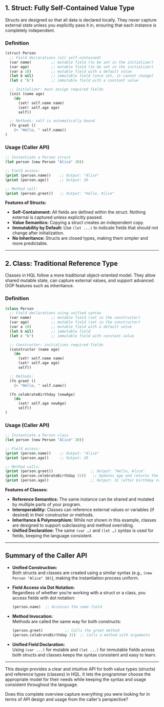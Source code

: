 ## 1. Struct: Fully Self-Contained Value Type

Structs are designed so that all data is declared locally. They never capture external state unless you explicitly pass it in, ensuring that each instance is completely independent.

### Definition

```lisp
(struct Person
  ;; Field declarations (all self-contained)
  (var name)         ;; mutable field (to be set in the initializer)
  (var age)          ;; mutable field (to be set in the initializer)
  (var a 10)         ;; mutable field with a default value
  (let b nil)        ;; immutable field (once set, it cannot change)
  (let c "b")        ;; immutable field with a constant value

  ;; Initializer: must assign required fields
  (init (name age)
    (do
      (set! self.name name)
      (set! self.age age)
      self))

  ;; Methods: self is automatically bound
  (fn greet ()
    (+ "Hello, " self.name))
)
```

### Usage (Caller API)

```lisp
;; Instantiate a Person struct
(let person (new Person "Alice" 30))

;; Field access:
(print (person.name))    ;; Output: "Alice"
(print (person.age))     ;; Output: 30

;; Method call:
(print (person.greet))   ;; Output: "Hello, Alice"
```

**Features of Structs:**
- **Self-Containment:** All fields are defined within the struct. Nothing external is captured unless explicitly passed.
- **Value Semantics:** Copying a struct creates an independent copy.
- **Immutability by Default:** Use `(let ...)` to indicate fields that should not change after initialization.
- **No Inheritance:** Structs are closed types, making them simpler and more predictable.

---

## 2. Class: Traditional Reference Type

Classes in HQL follow a more traditional object-oriented model. They allow shared mutable state, can capture external values, and support advanced OOP features such as inheritance.

### Definition

```lisp
(class Person
  ;; Field declarations using unified syntax
  (var name)         ;; mutable field (set in the constructor)
  (var age)          ;; mutable field (set in the constructor)
  (var a 10)         ;; mutable field with a default value
  (let b nil)        ;; immutable field
  (let c "b")        ;; immutable field with constant value

  ;; Constructor: initializes required fields
  (constructor (name age)
    (do
      (set! self.name name)
      (set! self.age age)
      self))

  ;; Methods:
  (fn greet ()
    (+ "Hello, " self.name))

  (fn celebrateBirthday (newAge)
    (do
      (set! self.age newAge)
      self))
)
```

### Usage (Caller API)

```lisp
;; Instantiate a Person class
(let person (new Person "Alice" 30))

;; Field access:
(print (person.name))    ;; Output: "Alice"
(print (person.age))     ;; Output: 30

;; Method calls:
(print (person.greet))                 ;; Output: "Hello, Alice"
(print (person.celebrateBirthday 31))   ;; Updates age and returns the instance
(print (person.age))                   ;; Output: 31 (after birthday celebration)
```

**Features of Classes:**
- **Reference Semantics:** The same instance can be shared and mutated by multiple parts of your program.
- **Interoperability:** Classes can reference external values or variables (if desired) in their constructor or methods.
- **Inheritance & Polymorphism:** While not shown in this example, classes are designed to support subclassing and method overriding.
- **Unified Declaration:** The same `(var …)` and `(let …)` syntax is used for fields, keeping the language consistent.

---

## Summary of the Caller API

- **Unified Construction:**  
  Both structs and classes are created using a similar syntax (e.g., `(new Person "Alice" 30)`), making the instantiation process uniform.

- **Field Access via Dot Notation:**  
  Regardless of whether you’re working with a struct or a class, you access fields with dot notation:
  
  ```lisp
  (person.name)  ;; Accesses the name field
  ```

- **Method Invocation:**  
  Methods are called the same way for both constructs:
  
  ```lisp
  (person.greet)          ;; Calls the greet method
  (person.celebrateBirthday 31)  ;; Calls a method with arguments
  ```

- **Unified Field Declaration:**  
  Using `(var ...)` for mutable and `(let ...)` for immutable fields across both structs and classes keeps the syntax consistent and easy to learn.

---

This design provides a clear and intuitive API for both value types (structs) and reference types (classes) in HQL. It lets the programmer choose the appropriate model for their needs while keeping the syntax and usage consistent throughout the language.

Does this complete overview capture everything you were looking for in terms of API design and usage from the caller's perspective?